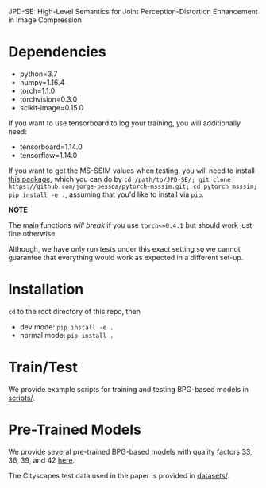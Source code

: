 JPD-SE: High-Level Semantics for Joint Perception-Distortion Enhancement in Image Compression

# Dependencies

- python=3.7
- numpy=1.16.4
- torch=1.1.0
- torchvision=0.3.0
- scikit-image=0.15.0

If you want to use tensorboard to log your training, you will additionally need:

- tensorboard=1.14.0
- tensorflow=1.14.0

If you want to get the MS-SSIM values when testing, you will need to install [this package](https://github.com/jorge-pessoa/pytorch-msssim), which you can do by ```cd /path/to/JPD-SE/; git clone https://github.com/jorge-pessoa/pytorch-msssim.git; cd pytorch_msssim; pip install -e .```, assuming that you'd like to install via ```pip```.

**NOTE**

The main functions *will break* if you use ```torch<=0.4.1``` but should work just fine otherwise.

Although, we have only run tests under this exact setting so we cannot guarantee that everything would work as expected in a different set-up.

# Installation

`cd` to the root directory of this repo, then

- dev mode: `pip install -e .`
- normal mode: `pip install .`

# Train/Test

We provide example scripts for training and testing BPG-based models in [scripts/](scripts/).

# Pre-Trained Models

We provide several pre-trained BPG-based models with quality factors 33, 36, 39, and 42 [here](https://drive.google.com/drive/folders/1qUEU78ZggAG-oSGVQszszIsnYyDjlMNg?usp=sharing). 

The Cityscapes test data used in the paper is provided in [datasets/](datasets/). 